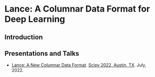 # Lance: A Columnar Data Format for Deep Learning

## Introduction


## Presentations and Talks

* [Lance: A New Columnar Data Format](https://docs.google.com/presentation/d/1a4nAiQAkPDBtOfXFpPg7lbeDAxcNDVKgoUkw3cUs2rE/edit#slide=id.p).
[Scipy 2022, Austin, TX](https://www.scipy2022.scipy.org/posters). July, 2022.
